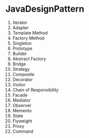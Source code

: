 # JavaDesignPattern
<ol>
<li>Iterator</li>
<li>Adapter</li>
<li>Template Method</li>
<li>Factory Method</li>
<li>Singleton</li>
<li>Prototype</li>
<li>Builder</li>
<li>Abstract Factory</li>
<li>Bridge</li>
<li>Strategy</li>
<li>Composite</li>
<li>Decorator</li>
<li>Visitor</li>
<li>Chain of Responsibility</li>
<li>Facade</li>
<li>Mediator</li>
<li>Observer</li>
<li>Memento</li>
<li>State</li>
<li>Flyweight</li>
<li>Proxy</li>
<li>Command</li>
</ol>

